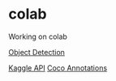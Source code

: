 # colab
Working on colab

[Object Detection](./object_detection_demo_working_on_colab.ipynb)

[Kaggle API](./Image_Segmentation_using_Keras_Cars.ipynb)
[Coco Annotations](./Pycoco_Demo_on_Colab.ipynb)
